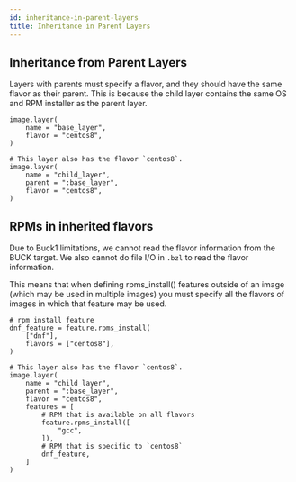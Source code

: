 ```yaml
---
id: inheritance-in-parent-layers
title: Inheritance in Parent Layers
---
```


## Inheritance from Parent Layers

Layers with parents must specify a flavor, and they should have the same flavor as their parent. This is because the child layer contains the same OS and RPM installer as the parent layer.

```
image.layer(
    name = "base_layer",
    flavor = "centos8",
)

# This layer also has the flavor `centos8`.
image.layer(
    name = "child_layer",
    parent = ":base_layer",
    flavor = "centos8",
)
```

## RPMs in inherited flavors

Due to Buck1 limitations, we cannot read the flavor information from the BUCK target. We also cannot do file I/O in `.bzl` to read the flavor information.

This means that when defining rpms_install() features outside of an image (which may be used in multiple images) you must specify all the flavors of images in which that feature may be used.

```
# rpm install feature
dnf_feature = feature.rpms_install(
    ["dnf"],
    flavors = ["centos8"],
)

# This layer also has the flavor `centos8`.
image.layer(
    name = "child_layer",
    parent = ":base_layer",
    flavor = "centos8",
    features = [
        # RPM that is available on all flavors
        feature.rpms_install([
            "gcc",
        ]),
        # RPM that is specific to `centos8`
        dnf_feature,
    ]
)
```
